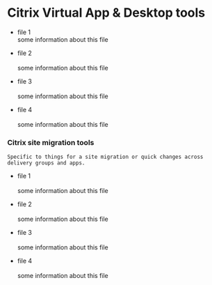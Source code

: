 # Citrix Virtual App & Desktop tools
- file 1 <br>
some information about this file
 
- file 2 <br>  
some information about this file

- file 3 <br>  
some information about this file
  
- file 4 <br>  
some information about this file

### Citrix site migration tools
`Specific to things for a site migration or quick changes across delivery groups and apps.`
- file 1 <br>  
some information about this file
 
- file 2 <br>  
some information about this file

- file 3 <br>  
some information about this file
  
- file 4 <br>  
some information about this file
